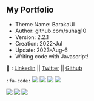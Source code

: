 ## My Portfolio
- Theme Name: BarakaUI
- Author: github.com/suhag10
- Version: 2.2.1
- Creation: 2022-Jul
- Update: 2023-Aug-6
- Writing code with Javascript!

&#128279;  : [Linkedin](https://www.linkedin.com/in/suhag11/ "Linkedin") || [Twitter](https://twitter.com/suhag41 "Twitter") || [Github](https://github.com/suhag10 "Github")

`:fa-code:` ![](https://img.shields.io/badge/HTML5-black?logo=html5) ![](https://img.shields.io/badge/CSS3-black?logo=css3) ![](https://img.shields.io/badge/SASS-black?logo=sass) ![](https://img.shields.io/badge/Javascript-black?logo=javascript)


![](https://img.shields.io/badge/Creation-Jul%202022-green) ![](https://img.shields.io/badge/Update-Aug%202023-teal) ![](https://img.shields.io/badge/Version-v2.2.1-blue) 
